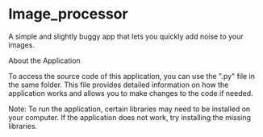 # Image_processor
A simple and slightly buggy app that lets you quickly add noise to your images.

About the Application

To access the source code of this application, you can use the ".py" file in the same folder. This file provides detailed information on how the application works and allows you to make changes to the code if needed.

Note: To run the application, certain libraries may need to be installed on your computer. If the application does not work, try installing the missing libraries.
